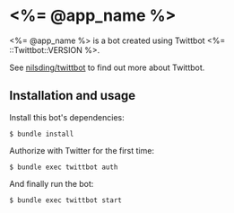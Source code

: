 # <%= @app_name %>

<%= @app_name %> is a bot created using Twittbot <%= ::Twittbot::VERSION %>.

See [nilsding/twittbot](https://github.com/nilsding/twittbot) to find out
more about Twittbot.

## Installation and usage

Install this bot's dependencies:

    $ bundle install

Authorize with Twitter for the first time:

    $ bundle exec twittbot auth

And finally run the bot:

    $ bundle exec twittbot start
